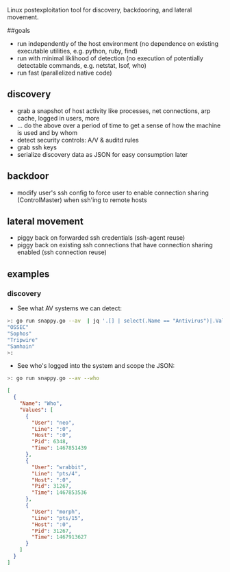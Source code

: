 Linux postexploitation tool for discovery, backdooring, and lateral movement.

##goals
* run independently of the host environment (no dependence on existing executable utilities, e.g. python, ruby, find)
* run with minimal liklihood of detection (no execution of potentially detectable commands, e.g. netstat, lsof, who)
* run fast (parallelized native code)

## discovery
* grab a snapshot of host activity like processes, net connections, arp cache, logged in users, more
* ... do the above over a period of time to get a sense of how the machine is used and by whom
* detect security controls: A/V & auditd rules
* grab ssh keys
* serialize discovery data as JSON for easy consumption later

## backdoor
* modify user's ssh config to force user to enable connection sharing (ControlMaster) when ssh'ing to remote hosts

## lateral movement
* piggy back on forwarded ssh credentials (ssh-agent reuse)
* piggy back on existing ssh connections that have connection sharing enabled (ssh connection reuse)


## examples
### discovery
* See what AV systems we can detect:
```bash
>: go run snappy.go --av  | jq '.[] | select(.Name == "Antivirus")|.Values[].Name'
"OSSEC"
"Sophos"
"Tripwire"
"Samhain"
>:
```

* See who's logged into the system and scope the JSON:
```bash
>: go run snappy.go --av --who
```
```json
[
  {
    "Name": "Who",
    "Values": [
      {
        "User": "neo",
        "Line": ":0",
        "Host": ":0",
        "Pid": 6348,
        "Time": 1467851439
      },
      {
        "User": "wrabbit",
        "Line": "pts/4",
        "Host": ":0",
        "Pid": 31267,
        "Time": 1467853536
      },
      {
        "User": "morph",
        "Line": "pts/15",
        "Host": ":0",
        "Pid": 31267,
        "Time": 1467913627
      }
    ]
  }
]
```
